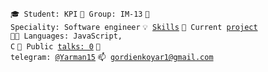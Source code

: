 <code>🎓 Student: KPI</code>
<code>🎪 Group: IM-13</code>
<code>👷 Speciality: Software engineer</code>
<code>💡 [Skills](SKILLS.md)</code>
<code>🧻 Current [project](PROJECT.md)</code><br>
<code>🧑‍💻 Languages: JavaScript, C</code>
<code>📢 Public [talks: 0](TALKS.md)</code>
<code>💬 telegram: [@Yarman15](https://telegram.me/Yarman15)</code>
<code>📫 [gordienkoyar1@gmail.com](mailto:gordienkoyar1@gmail.com)</code>
